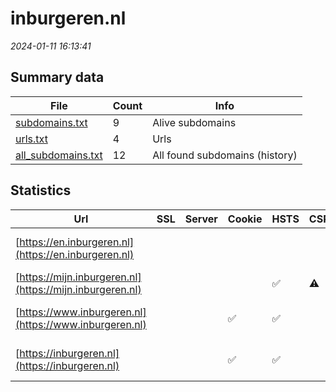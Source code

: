 # inburgeren.nl
*2024-01-11 16:13:41*
## Summary data
| File       | Count | Info |
|------------|-------|------|
|[subdomains.txt](/data/inburgeren.nl/subdomains.txt)|9|Alive subdomains|
|[urls.txt](/data/inburgeren.nl/urls.txt)|4|Urls|
|[all_subdomains.txt](/data/inburgeren.nl/all_subdomains.txt)|12|All found subdomains (history)|
## Statistics
| Url | SSL | Server | Cookie | HSTS | CSP | XFO | XXP | RP | Tech |Title |
|------------|-------|------|------|------|------|------|------|------|------|------|
|[https://en.inburgeren.nl](https://en.inburgeren.nl)| || | | | | |:white_check_mark: |Amazon S3 Amazon...||
|[https://mijn.inburgeren.nl](https://mijn.inburgeren.nl)| || |:white_check_mark: |:warning: |:white_check_mark: |:white_check_mark: |:white_check_mark: |HSTS||
|[https://www.inburgeren.nl](https://www.inburgeren.nl)| ||:white_check_mark: |:white_check_mark: | |:white_check_mark: |:white_check_mark: |:white_check_mark: |Google Tag Manag...|DUO - Inburgeren|
|[https://inburgeren.nl](https://inburgeren.nl)| ||:white_check_mark: |:white_check_mark: | |:white_check_mark: |:white_check_mark: |:white_check_mark: |Google Tag Manag...|DUO - Inburgeren|